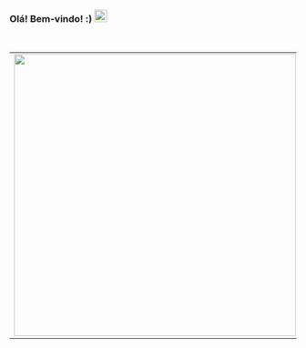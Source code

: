 <h3>Olá! Bem-vindo! :) <img src="https://camo.githubusercontent.com/e8e7b06ecf583bc040eb60e44eb5b8e0ecc5421320a92929ce21522dbc34c891/68747470733a2f2f6d656469612e67697068792e636f6d2f6d656469612f6876524a434c467a6361737252346961377a2f67697068792e676966" href="#" width="22px"></h3>
<br>

<table>
    <tr>
        <td><img width="495px" align="left" src="https://github-readme-stats.vercel.app/api?username=jesseantonio&theme=buefy&hide=issues,stars&hide_border=trues&icon_color=333D57&title_color=333D57&custom_title=Minhas⠀Conquistas"/></td>
        <td><img width="400px" align="left" src="https://github-readme-stats.vercel.app/api/top-langs/?username=jesseantonio&layout=compact&theme=buefy&count_private=true&theme=default&showicons=true&title_color=333D57&custom_title=Minhas⠀Linguagens" /></td>
    </tr>   
</table>
</center>  
